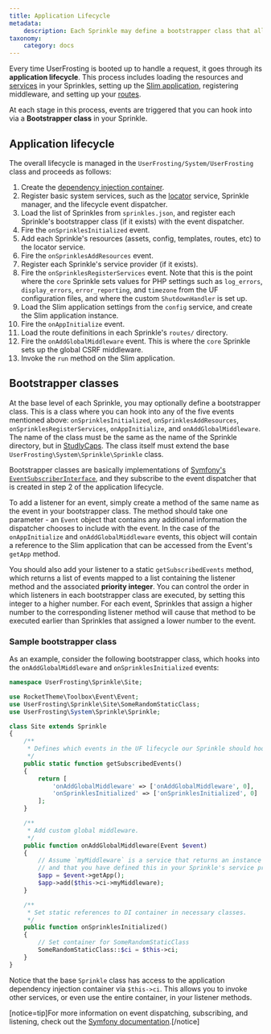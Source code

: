 ```yaml
---
title: Application Lifecycle
metadata:
    description: Each Sprinkle may define a bootstrapper class that allows it to hook into various stages of the UserFrosting application lifecycle.
taxonomy:
    category: docs
---
```


Every time UserFrosting is booted up to handle a request, it goes through its **application lifecycle**. This process includes loading the resources and [services](/services) in your Sprinkles, setting up the [Slim application](https://www.slimframework.com/docs/v3/objects/application.html), registering middleware, and setting up your [routes](/routes-and-controllers/front-controller).

At each stage in this process, events are triggered that you can hook into via a **Bootstrapper class** in your Sprinkle.

## Application lifecycle

The overall lifecycle is managed in the `UserFrosting/System/UserFrosting` class and proceeds as follows:

1. Create the [dependency injection container](/services/the-di-container).
2. Register basic system services, such as the [locator](/advanced/locator) service, Sprinkle manager, and the lifecycle event dispatcher.
3. Load the list of Sprinkles from `sprinkles.json`, and register each Sprinkle's bootstrapper class (if it exists) with the event dispatcher.
4. Fire the `onSprinklesInitialized` event.
5. Add each Sprinkle's resources (assets, config, templates, routes, etc) to the locator service.
6. Fire the `onSprinklesAddResources` event.
7. Register each Sprinkle's service provider (if it exists).
8. Fire the `onSprinklesRegisterServices` event. Note that this is the point where the `core` Sprinkle sets values for PHP settings such as `log_errors`, `display_errors`, `error_reporting`, and `timezone` from the UF configuration files, and where the custom `ShutdownHandler` is set up.
9. Load the Slim application settings from the `config` service, and create the Slim application instance.
10. Fire the `onAppInitialize` event.
11. Load the route definitions in each Sprinkle's `routes/` directory.
12. Fire the `onAddGlobalMiddleware` event. This is where the `core` Sprinkle sets up the global CSRF middleware.
13. Invoke the `run` method on the Slim application.

## Bootstrapper classes

At the base level of each Sprinkle, you may optionally define a bootstrapper class. This is a class where you can hook into any of the five events mentioned above: `onSprinklesInitialized`, `onSprinklesAddResources`, `onSprinklesRegisterServices`, `onAppInitialize`, and `onAddGlobalMiddleware`. The name of the class must be the same as the name of the Sprinkle directory, but in [StudlyCaps](https://laravel.com/api/8.x/Illuminate/Support/Str.html#method_studly). The class itself must extend the base `UserFrosting\System\Sprinkle\Sprinkle` class.

Bootstrapper classes are basically implementations of [Symfony's `EventSubscriberInterface`](http://symfony.com/doc/current/components/event_dispatcher.html#using-event-subscribers), and they subscribe to the event dispatcher that is created in step 2 of the application lifecycle.

To add a listener for an event, simply create a method of the same name as the event in your bootstrapper class. The method should take one parameter - an `Event` object that contains any additional information the dispatcher chooses to include with the event. In the case of the `onAppInitialize` and `onAddGlobalMiddleware` events, this object will contain a reference to the Slim application that can be accessed from the Event's `getApp` method.

You should also add your listener to a static `getSubscribedEvents` method, which returns a list of events mapped to a list containing the listener method and the associated **priority integer**. You can control the order in which listeners in each bootstrapper class are executed, by setting this integer to a higher number. For each event, Sprinkles that assign a higher number to the corresponding listener method will cause that method to be executed earlier than Sprinkles that assigned a lower number to the event.

### Sample bootstrapper class

As an example, consider the following bootstrapper class, which hooks into the `onAddGlobalMiddleware` and `onSprinklesInitialized` events:

```php
namespace UserFrosting\Sprinkle\Site;

use RocketTheme\Toolbox\Event\Event;
use UserFrosting\Sprinkle\Site\SomeRandomStaticClass;
use UserFrosting\System\Sprinkle\Sprinkle;

class Site extends Sprinkle
{
    /**
     * Defines which events in the UF lifecycle our Sprinkle should hook into.
     */
    public static function getSubscribedEvents()
    {
        return [
            'onAddGlobalMiddleware' => ['onAddGlobalMiddleware', 0],
            'onSprinklesInitialized' => ['onSprinklesInitialized', 0]
        ];
    }

    /**
     * Add custom global middleware.
     */
    public function onAddGlobalMiddleware(Event $event)
    {
        // Assume `myMiddleware` is a service that returns an instance of your middleware class,
        // and that you have defined this in your Sprinkle's service provider.
        $app = $event->getApp();
        $app->add($this->ci->myMiddleware);
    }

    /**
     * Set static references to DI container in necessary classes.
     */
    public function onSprinklesInitialized()
    {
        // Set container for SomeRandomStaticClass
        SomeRandomStaticClass::$ci = $this->ci;
    }
}

```

Notice that the base `Sprinkle` class has access to the application dependency injection container via `$this->ci`. This allows you to invoke other services, or even use the entire container, in your listener methods.

[notice=tip]For more information on event dispatching, subscribing, and listening, check out the [Symfony documentation](http://symfony.com/doc/current/components/event_dispatcher.html).[/notice]
